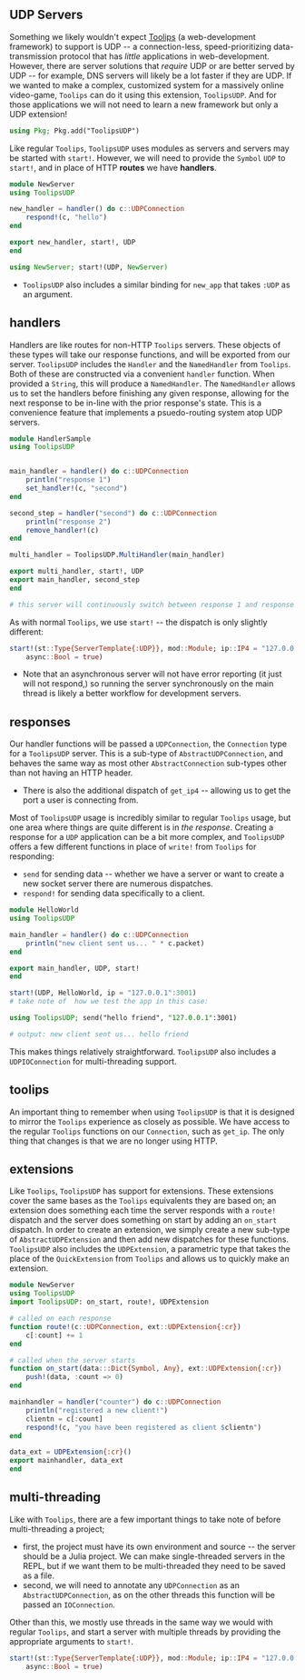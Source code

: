 ## UDP Servers
Something we likely wouldn't expect [Toolips](/toolips/Toolips) (a web-development framework) to support is UDP -- a connection-less, speed-prioritizing data-transmission protocol that has *little* applications in web-development. However, there are server solutions that *require* UDP or are better served by UDP -- for example, DNS servers will likely be a lot faster if they are UDP. If we wanted to make a complex, customized system for a massively online video-game, `Toolips` can do it using this extension, `ToolipsUDP`. And for those applications we will not need to learn a new framework but only a UDP extension!
```julia
using Pkg; Pkg.add("ToolipsUDP")
```
Like regular `Toolips`, `ToolipsUDP` uses modules as servers and servers may be started with `start!`. However, we will need to provide the `Symbol` `UDP` to `start!`, and in place of HTTP **routes** we have **handlers**.
```julia
module NewServer
using ToolipsUDP

new_handler = handler() do c::UDPConnection
    respond!(c, "hello")
end

export new_handler, start!, UDP
end

using NewServer; start!(UDP, NewServer)
```
- `ToolipsUDP` also includes a similar binding for `new_app` that takes `:UDP` as an argument.
## handlers
Handlers are like routes for non-HTTP `Toolips` servers. These objects of these types will take our response functions, and will be exported from our server. `ToolipsUDP` includes the `Handler` and the `NamedHandler` from `Toolips`. Both of these are constructed via a convenient `handler` function. When provided a `String`, this will produce a `NamedHandler`. The `NamedHandler` allows us to set the handlers before finishing any given response, allowing for the next response to be in-line with the prior response's state. This is a convenience feature that implements a psuedo-routing system atop UDP servers.

```julia
module HandlerSample
using ToolipsUDP


main_handler = handler() do c::UDPConnection
    println("response 1")
    set_handler!(c, "second")
end

second_step = handler("second") do c::UDPConnection
    println("response 2")
    remove_handler!(c)
end

multi_handler = ToolipsUDP.MultiHandler(main_handler)

export multi_handler, start!, UDP
export main_handler, second_step
end

# this server will continuously switch between response 1 and response 2.
```
As with normal `Toolips`, we use `start!` -- the dispatch is only slightly different:
```julia
start!(st::Type{ServerTemplate{:UDP}}, mod::Module; ip::IP4 = "127.0.0.1":2000, threads::UnitRange{Int64} = 1:1, 
    async::Bool = true)
```
- Note that an asynchronous server will not have error reporting (it just will not respond,) so running the server synchronously on the main thread is likely a better workflow for development servers.
## responses
Our handler functions will be passed a `UDPConnection`, the `Connection` type for a `ToolipsUDP` server. This is a sub-type of `AbstractUDPConnection`, and behaves the same way as most other `AbstractConnection` sub-types other than not having an HTTP header.
- There is also the additional dispatch of `get_ip4` -- allowing us to get the port a user is connecting from.

Most of `ToolipsUDP` usage is incredibly similar to regular `Toolips` usage, but one area where things are quite different is in *the response*. Creating a response for a `UDP` application can be a bit more complex, and `ToolipsUDP` offers a few different functions in place of `write!` from `Toolips` for responding:
- `send` for sending data -- whether we have a server or want to create a new socket server there are numerous dispatches.
- `respond!` for sending data specifically to a client.

```julia
module HelloWorld
using ToolipsUDP

main_handler = handler() do c::UDPConnection
    println("new client sent us... " * c.packet)
end

export main_handler, UDP, start!
end

start!(UDP, HelloWorld, ip = "127.0.0.1":3001)
# take note of  how we test the app in this case:

using ToolipsUDP; send("hello friend", "127.0.0.1":3001)

# output: new client sent us... hello friend
```

This makes things relatively straightforward. `ToolipsUDP` also includes a `UDPIOConnection` for multi-threading support.
## toolips
An important thing to remember when using `ToolipsUDP` is that it is designed to mirror the `Toolips` experience as closely as possible. We have access to the regular `Toolips` functions on our `Connection`, such as `get_ip`. The only thing that changes is that we are no longer using HTTP.
## extensions
Like `Toolips`, `ToolipsUDP` has support for extensions. These extensions cover the same bases as the `Toolips` equivalents they are based on; an extension does something each time the server responds with a `route!` dispatch and the server does something on start by adding an `on_start` dispatch. In order to create an extension, we simply create a new sub-type of `AbstractUDPExtension` and then add new dispatches for these functions. `ToolipsUDP` also includes the `UDPExtension`, a parametric type that takes the place of the `QuickExtension` from `Toolips` and allows us to quickly make an extension.
```julia
module NewServer
using ToolipsUDP
import ToolipsUDP: on_start, route!, UDPExtension

# called on each response
function route!(c::UDPConnection, ext::UDPExtension{:cr})
    c[:count] += 1
end

# called when the server starts
function on_start(data:::Dict{Symbol, Any}, ext::UDPExtension{:cr})
    push!(data, :count => 0)
end

mainhandler = handler("counter") do c::UDPConnection
    println("registered a new client!")
    clientn = c[:count]
    respond!(c, "you have been registered as client $clientn")
end

data_ext = UDPExtension{:cr}()
export mainhandler, data_ext
end
```
## multi-threading
Like with `Toolips`, there are a few important things to take note of before multi-threading a project;
- first, the project must have its own environment and source -- the server should be a Julia project. We can make single-threaded servers in the REPL, but if we want them to be multi-threaded they need to be saved as a file.
- second, we will need to annotate any `UDPConnection` as an `AbstractUDPConnection`, as on the other threads this function will be passed an `IOConnection`. 

Other than this, we mostly use threads in the same way we would with regular `Toolips`, and start a server with multiple threads by providing the appropriate arguments to `start!`.
```julia
start!(st::Type{ServerTemplate{:UDP}}, mod::Module; ip::IP4 = "127.0.0.1":2000, threads::UnitRange{Int64} = 1:1, 
    async::Bool = true)
```


